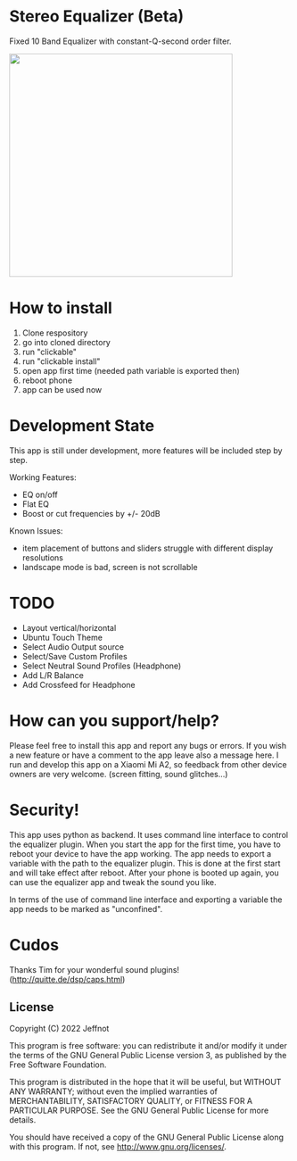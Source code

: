 # Stereo Equalizer (Beta)

Fixed 10 Band Equalizer with constant-Q-second order filter.


<img src="https://user-images.githubusercontent.com/113721750/198720815-00ec550c-52eb-4a31-a439-0f080c66ce49.png" width="400">


# How to install

1. Clone respository
2. go into cloned directory
3. run "clickable"
4. run "clickable install"
5. open app first time (needed path variable is exported then)
6. reboot phone
7. app can be used now


# Development State

This app is still under development, more features will be included step by step.

Working Features:
- EQ on/off
- Flat EQ
- Boost or cut frequencies by +/- 20dB

Known Issues:
- item placement of buttons and sliders struggle with different display resolutions
- landscape mode is bad, screen is not scrollable


# TODO

- Layout vertical/horizontal
- Ubuntu Touch Theme
- Select Audio Output source
- Select/Save Custom Profiles
- Select Neutral Sound Profiles (Headphone)
- Add L/R Balance
- Add Crossfeed for Headphone

# How can you support/help?

Please feel free to install this app and report any bugs or errors. If you wish a new feature or have a comment to the app leave also a message here.
I run and develop this app on a Xiaomi Mi A2, so feedback from other device owners are very welcome. (screen fitting, sound glitches...)

# Security!

This app uses python as backend. It uses command line interface to control the equalizer plugin.
When you start the app for the first time, you have to reboot your device to have the app working.
The app needs to export a variable with the path to the equalizer plugin. This is done at the first start and will take effect after reboot.
After your phone is booted up again, you can use the equalizer app and tweak the sound you like.

In terms of the use of command line interface and exporting a variable the app needs to be marked as "unconfined".


# Cudos

Thanks Tim for your wonderful sound plugins! (http://quitte.de/dsp/caps.html)

## License

Copyright (C) 2022  Jeffnot

This program is free software: you can redistribute it and/or modify it under the terms of the GNU General Public License version 3, as published
by the Free Software Foundation.

This program is distributed in the hope that it will be useful, but WITHOUT ANY WARRANTY; without even the implied warranties of MERCHANTABILITY, SATISFACTORY QUALITY, or FITNESS FOR A PARTICULAR PURPOSE.  See the GNU General Public License for more details.

You should have received a copy of the GNU General Public License along with this program.  If not, see <http://www.gnu.org/licenses/>.
